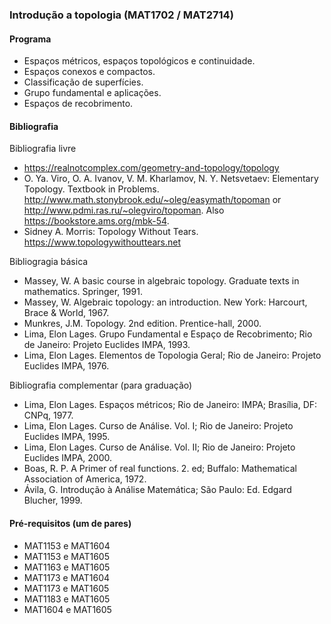 ### Introdução a topologia (MAT1702 / MAT2714)

#### Programa

- Espaços métricos, espaços topológicos e continuidade.
- Espaços conexos e compactos.
- Classificação de superfícies.
- Grupo fundamental e aplicações.
- Espaços de recobrimento.


#### Bibliografia

Bibliografia livre

- <https://realnotcomplex.com/geometry-and-topology/topology>
- O. Ya. Viro, O. A. Ivanov, V. M. Kharlamov, N. Y. Netsvetaev:
  Elementary Topology. Textbook in Problems.
  <http://www.math.stonybrook.edu/~oleg/easymath/topoman> or
  <http://www.pdmi.ras.ru/~olegviro/topoman>.
  Also <https://bookstore.ams.org/mbk-54>.
- Sidney A. Morris: Topology Without Tears.
  <https://www.topologywithouttears.net>

Bibliogragia básica

- Massey, W. A basic course in algebraic topology. Graduate texts in mathematics. Springer, 1991.
- Massey, W. Algebraic topology: an introduction. New York: Harcourt, Brace & World, 1967.
- Munkres, J.M. Topology. 2nd edition. Prentice-hall, 2000.
- Lima, Elon Lages. Grupo Fundamental e Espaço de Recobrimento; Rio de Janeiro: Projeto Euclides IMPA, 1993.
- Lima, Elon Lages. Elementos de Topologia Geral; Rio de Janeiro: Projeto Euclides IMPA, 1976.


Bibliografia complementar (para graduação)

- Lima, Elon Lages. Espaços métricos; Rio de Janeiro: IMPA; Brasília, DF: CNPq, 1977.
- Lima, Elon Lages. Curso de Análise. Vol. I; Rio de Janeiro: Projeto Euclides IMPA, 1995.
- Lima, Elon Lages. Curso de Análise. Vol. II; Rio de Janeiro: Projeto Euclides IMPA, 2000.
- Boas, R. P. A Primer of real functions. 2. ed; Buffalo: Mathematical Association of America, 1972.
- Ávila, G. Introdução à Análise Matemática; São Paulo: Ed. Edgard Blucher, 1999.


#### Pré-requisitos (um de pares)

- MAT1153 e MAT1604
- MAT1153 e MAT1605
- MAT1163 e MAT1605
- MAT1173 e MAT1604
- MAT1173 e MAT1605
- MAT1183 e MAT1605
- MAT1604 e MAT1605
